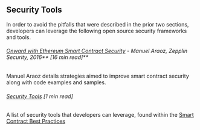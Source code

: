 ## Security Tools

In order to avoid the pitfalls that were described in the prior two sections, developers can leverage the following open source security frameworks and tools.

###### [Onward with Ethereum Smart Contract Security](https://blog.zeppelin.solutions/onward-with-ethereum-smart-contract-security-97a827e47702) - Manuel Araoz, Zepplin Security, 2016** \[16 min read\]**

Manuel Araoz details strategies aimed to improve smart contract security along with code examples and samples.

###### [Security Tools](https://consensys.github.io/smart-contract-best-practices/security_tools/) \[1 min read\]

A list of security tools that developers can leverage, found within the [Smart Contract Best Practices](https://consensys.github.io/smart-contract-best-practices/)

